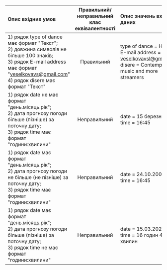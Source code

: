 |Опис вхідних умов|Правильний/неправильний <br> клас еквівалентності|Опис значень вхідних даних|
|:-|:-:|:-|
|1) рядок type of dance має формат "Текст"; <br> 2) довжина символів не більше 100 знаків; <br> 3) рядок E-mail address має формат "veselkovavs@gmail.com" <br> 4) рядок disere має формат "Текст"|Правильний|type of dance  = Hip-hop <br> E-mail address = veselkovavsl@gmail.com <br> disere = Contemporary music and more streamers|
|1) рядок date не має формат "день.місяць.рік"; <br> 2) дата прогнозу погоди більше (пізніше) за поточну дату; <br> 3) рядок time має формат "години:хвилини"|Неправильний|date = 15 березня 2023 <br> time = 16:45|
|1) рядок date має формат "день.місяць.рік"; <br> 2) дата прогнозу погоди не більше (не пізніше) за поточну дату; <br> 3) рядок time має формат "години:хвилини"|Неправильний|date = 24.10.2007 <br> time = 16:45|
|1) рядок date має формат "день.місяць.рік"; <br> 2) дата прогнозу погоди більше (пізніше) за поточну дату; <br> 3) рядок time не має формат "години:хвилини"|Неправильний|date = 15.03.2023 <br> time = 16 годин 45 хвилин|
